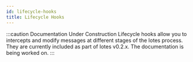 ```yaml
---
id: lifecycle-hooks
title: Lifecycle Hooks
---
```


:::caution Documentation Under Construction 
Lifecycle hooks allow you to intercepts and modify messages at different stages of the Iotes process. They are currently included as part of Iotes v0.2.x. The documentation is being worked on.
:::